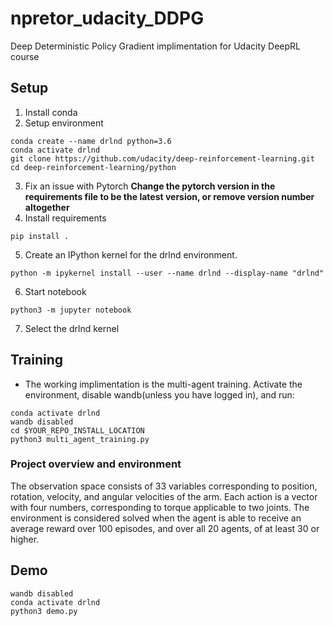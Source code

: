 # npretor_udacity_DDPG
Deep Deterministic Policy Gradient implimentation for Udacity DeepRL course

## Setup 
1. Install conda 
2. Setup environment 
```
conda create --name drlnd python=3.6 
conda activate drlnd 
git clone https://github.com/udacity/deep-reinforcement-learning.git
cd deep-reinforcement-learning/python
```
3. Fix an issue with Pytorch
<b>Change the pytorch version in the requirements file to be the latest version, or remove version number altogether </b>
4. Install requirements 
```
pip install .
```

5. Create an IPython kernel for the drlnd environment.
```
python -m ipykernel install --user --name drlnd --display-name "drlnd"
```
6. Start notebook 
```
python3 -m jupyter notebook 
```
7. Select the drlnd kernel 


## Training 
* The working implimentation is the multi-agent training. Activate the environment, disable wandb(unless you have logged in), and run: 
```
conda activate drlnd 
wandb disabled 
cd $YOUR_REPO_INSTALL_LOCATION
python3 multi_agent_training.py
```

### Project overview and environment 
The observation space consists of 33 variables corresponding to position, rotation, velocity, and angular velocities of the arm. Each action is a vector with four numbers, corresponding to torque applicable to two joints.
The environment is considered solved when the agent is able to receive an average reward over 100 episodes, and over all 20 agents, of at least 30 or higher. 


## Demo 
```
wandb disabled
conda activate drlnd
python3 demo.py
```
